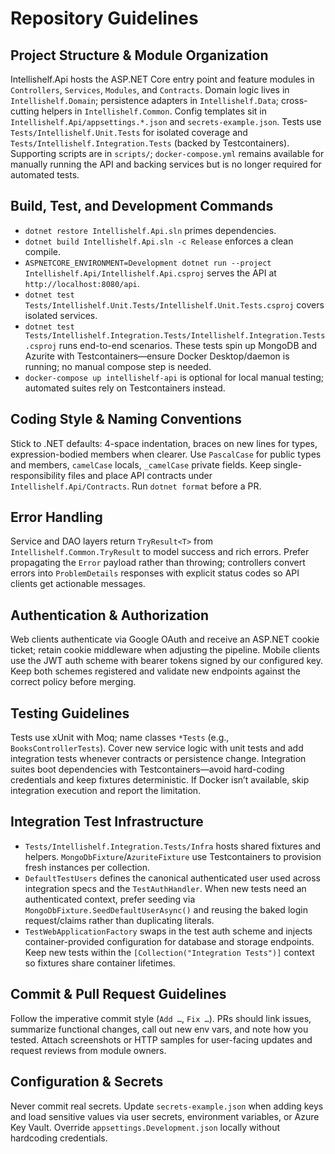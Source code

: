 # Repository Guidelines

## Project Structure & Module Organization
Intellishelf.Api hosts the ASP.NET Core entry point and feature modules in `Controllers`, `Services`, `Modules`, and `Contracts`. Domain logic lives in `Intellishelf.Domain`; persistence adapters in `Intellishelf.Data`; cross-cutting helpers in `Intellishelf.Common`. Config templates sit in `Intellishelf.Api/appsettings.*.json` and `secrets-example.json`. Tests use `Tests/Intellishelf.Unit.Tests` for isolated coverage and `Tests/Intellishelf.Integration.Tests` (backed by Testcontainers). Supporting scripts are in `scripts/`; `docker-compose.yml` remains available for manually running the API and backing services but is no longer required for automated tests.

## Build, Test, and Development Commands
- `dotnet restore Intellishelf.Api.sln` primes dependencies.
- `dotnet build Intellishelf.Api.sln -c Release` enforces a clean compile.
- `ASPNETCORE_ENVIRONMENT=Development dotnet run --project Intellishelf.Api/Intellishelf.Api.csproj` serves the API at `http://localhost:8080/api`.
- `dotnet test Tests/Intellishelf.Unit.Tests/Intellishelf.Unit.Tests.csproj` covers isolated services.
- `dotnet test Tests/Intellishelf.Integration.Tests/Intellishelf.Integration.Tests.csproj` runs end-to-end scenarios. These tests spin up MongoDB and Azurite with Testcontainers—ensure Docker Desktop/daemon is running; no manual compose step is needed.
- `docker-compose up intellishelf-api` is optional for local manual testing; automated suites rely on Testcontainers instead.

## Coding Style & Naming Conventions
Stick to .NET defaults: 4-space indentation, braces on new lines for types, expression-bodied members when clearer. Use `PascalCase` for public types and members, `camelCase` locals, `_camelCase` private fields. Keep single-responsibility files and place API contracts under `Intellishelf.Api/Contracts`. Run `dotnet format` before a PR.

## Error Handling
Service and DAO layers return `TryResult<T>` from `Intellishelf.Common.TryResult` to model success and rich errors. Prefer propagating the `Error` payload rather than throwing; controllers convert errors into `ProblemDetails` responses with explicit status codes so API clients get actionable messages.

## Authentication & Authorization
Web clients authenticate via Google OAuth and receive an ASP.NET cookie ticket; retain cookie middleware when adjusting the pipeline. Mobile clients use the JWT auth scheme with bearer tokens signed by our configured key. Keep both schemes registered and validate new endpoints against the correct policy before merging.

## Testing Guidelines
Tests use xUnit with Moq; name classes `*Tests` (e.g., `BooksControllerTests`). Cover new service logic with unit tests and add integration tests whenever contracts or persistence change. Integration suites boot dependencies with Testcontainers—avoid hard-coding credentials and keep fixtures deterministic. If Docker isn’t available, skip integration execution and report the limitation.

## Integration Test Infrastructure
- `Tests/Intellishelf.Integration.Tests/Infra` hosts shared fixtures and helpers. `MongoDbFixture`/`AzuriteFixture` use Testcontainers to provision fresh instances per collection.
- `DefaultTestUsers` defines the canonical authenticated user used across integration specs and the `TestAuthHandler`. When new tests need an authenticated context, prefer seeding via `MongoDbFixture.SeedDefaultUserAsync()` and reusing the baked login request/claims rather than duplicating literals.
- `TestWebApplicationFactory` swaps in the test auth scheme and injects container-provided configuration for database and storage endpoints. Keep new tests within the `[Collection("Integration Tests")]` context so fixtures share container lifetimes.

## Commit & Pull Request Guidelines
Follow the imperative commit style (`Add …`, `Fix …`). PRs should link issues, summarize functional changes, call out new env vars, and note how you tested. Attach screenshots or HTTP samples for user-facing updates and request reviews from module owners.

## Configuration & Secrets
Never commit real secrets. Update `secrets-example.json` when adding keys and load sensitive values via user secrets, environment variables, or Azure Key Vault. Override `appsettings.Development.json` locally without hardcoding credentials.
